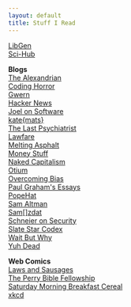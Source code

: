 ```yaml
---
layout: default
title: Stuff I Read
---
```


[LibGen](http://libgen.io/)  
[Sci-Hub](https://sci-hub.tw/)  

**Blogs**  
[The Alexandrian](https://thealexandrian.net/)  
[Coding Horror](https://blog.codinghorror.com/)  
[Gwern](https://www.gwern.net/)  
[Hacker News](https://news.ycombinator.com/)  
[Joel on Software](https://www.joelonsoftware.com/)  
[kate{mats}](https://katemats.com/)  
[The Last Psychiatrist](https://thelastpsychiatrist.com)  
[Lawfare](https://lawfareblog.com/)  
[Melting Asphalt](https://meltingasphalt.com)  
[Money Stuff](https://www.bloomberg.com/view/topics/money-stuff)  
[Naked Capitalism](https://www.nakedcapitalism.com/)  
[Otium](https://srconstantin.wordpress.com/)  
[Overcoming Bias](https://www.overcomingbias.com/)  
[Paul Graham's Essays](http://paulgraham.com/articles.html)  
[PopeHat](https://www.popehat.com/)  
[Sam Altman](https://blog.samaltman.com/)  
[Sam\[\]zdat](https://samzdat.com/)  
[Schneier on Security](https://www.schneier.com/)  
[Slate Star Codex](https://slatestarcodex.com/)  
[Wait But Why](https://waitbutwhy.com)  
[Yuh Dead](https://lorav.github.io/)  

**Web Comics**  
[Laws and Sausages](https://lawsandsausagescomic.com/comic)  
[The Perry Bible Fellowship](https://pbfcomics.com/)  
[Saturday Morning Breakfast Cereal](https://smbc-comics.com/)  
[xkcd](https://xkcd.com/)  
